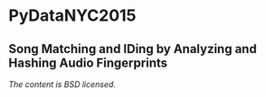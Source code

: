 # PyDataNYC2015

## Song Matching and IDing by Analyzing and Hashing Audio Fingerprints

_The content is BSD licensed._
